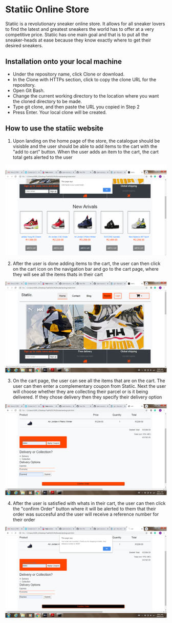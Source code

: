 # Statiic Online Store
Statiic is a revolutionary sneaker online store.
It allows for all sneaker lovers to find the latest
and greatest sneakers the world has to offer at
a very competitive price. Statiic has one main goal
and that is to put all the sneaker-heads at ease because
they know exactly where to get their desired sneakers.

## Installation onto your local machine
* Under the repository name, click Clone or download.
* In the Clone with HTTPs section, click to copy the clone URL for the repository.
* Open Git Bash.
* Change the current working directory to the location where you want the cloned directory to be made.
* Type git clone, and then paste the URL you copied in Step 2
* Press Enter. Your local clone will be created.

 ## How to use the statiic website
 1. Upon landing on the home page of the store, the catalogue should be visisble and the user should be able to add items to the cart
 with the "add to cart" button. When the user adds an item to the cart, the cart total gets alerted to the user
 
 ![GitHub Logo](/landing/screenshots/landing.jpg)
 
 2. After the user is done adding items to the cart, the user can then click on the cart icon on the navigation bar and go to the cart
 page, where they will see all the items thats in their cart
 
 ![GitHub Logo](/landing/screenshots/goToCart.jpg)
 
 3. On the cart page, the user can see all the items that are on the cart. The user can then enter a complementary coupon from  Statiic.
  Next the user will choose whether they are collecting their parcel or is it being delivered. If they chose delivery then they specify
  their delivery option
  
  ![GitHub Logo](/landing/screenshots/cart.jpg)
  
  4. After the user is satisfied with whats in their cart, the user can then click the "confirm Order" button where it will be alerted 
  to them that their order was succesful and the user will receive a reference number for their order
  
  ![GitHub Logo](/landing/screenshots/confirmOrder.jpg)
  
 
 
